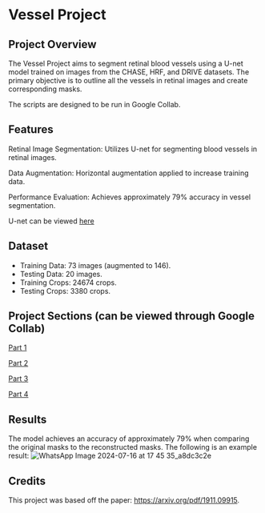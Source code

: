 # Vessel Project

## Project Overview
The Vessel Project aims to segment retinal blood vessels using a U-net model trained on images from the CHASE, HRF, and DRIVE datasets. The primary objective is to outline all the vessels in retinal images and create corresponding masks.

The scripts are designed to be run in Google Collab.

## Features
Retinal Image Segmentation: Utilizes U-net for segmenting blood vessels in retinal images.

Data Augmentation: Horizontal augmentation applied to increase training data.

Performance Evaluation: Achieves approximately 79% accuracy in vessel segmentation.

U-net can be viewed [here](https://drive.google.com/file/d/1ZoxYWVA33N-eV8x7h9zJHn3BUdWdQYUn/view?usp=sharing)

## Dataset
- Training Data: 73 images (augmented to 146).
- Testing Data: 20 images.
- Training Crops: 24674 crops.
- Testing Crops: 3380 crops.

## Project Sections (can be viewed through Google Collab)

[Part 1](https://colab.research.google.com/drive/1VMovHh_UP_c6gzeyY7ccjO_zObRFsySk#scrollTo=3sa4X_XXOnw0)

[Part 2](https://colab.research.google.com/drive/1BwMzLDErF3z0Uac-7mNmGYKC3cW1anj4#scrollTo=9gVFZD1sQ-0U)

[Part 3](https://colab.research.google.com/drive/1o7xiHB1q73OHhJY8LWF8fRgsLucOCZwV#scrollTo=3AJA1vFl7-2S)

[Part 4](https://colab.research.google.com/drive/1mCgdzgRPaw19VW8F83vSjl2W9cgOs22G#scrollTo=rBjJ_1DZN4Dy)

## Results
The model achieves an accuracy of approximately 79% when comparing the original masks to the reconstructed masks.
The following is an example result:
![WhatsApp Image 2024-07-16 at 17 45 35_a8dc3c2e](https://github.com/user-attachments/assets/56aea650-e60e-479c-8caa-9140075e8c85)


## Credits
This project was based off the paper: https://arxiv.org/pdf/1911.09915.
